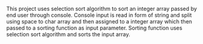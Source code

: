 This project uses selection sort algorithm to sort an integer array passed by end user through console.
Console input is read in form of string and split using space to char array and then assigned to a integer array
which then passed to a sorting function as input parameter.
Sorting function uses selection sort algorithm and sorts the input array.